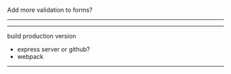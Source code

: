 Add more validation to forms?
***

***
build production version
* express server or github?
* webpack
***
